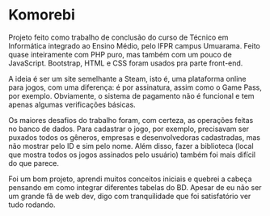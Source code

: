 # Komorebi
Projeto feito como trabalho de conclusão do curso de Técnico em Informática integrado ao Ensino Médio, pelo IFPR campus Umuarama.
Feito quase inteiramente com PHP puro, mas também com um pouco de JavaScript. Bootstrap, HTML e CSS foram usados pra parte front-end.

A ideia é ser um site semelhante a Steam, isto é, uma plataforma online para jogos, com uma diferença: é por assinatura, assim como o Game Pass, por exemplo. 
Obviamente, o sistema de pagamento não é funcional e tem apenas algumas verificações básicas.

Os maiores desafios do trabalho foram, com certeza, as operações feitas no banco de dados. Para cadastrar o jogo, por exemplo, precisavam ser puxados todos os gêneros, empresas e desenvolvedoras cadastradas, mas não mostrar pelo ID e sim pelo nome.
Além disso, fazer a biblioteca (local que mostra todos os jogos assinados pelo usuário) também foi mais difícil do que parece.

Foi um bom projeto, aprendi muitos conceitos iniciais e quebrei a cabeça pensando em como integrar diferentes tabelas do BD. Apesar de eu não ser um grande fã de web dev, digo com tranquilidade que foi satisfatório ver tudo rodando.
